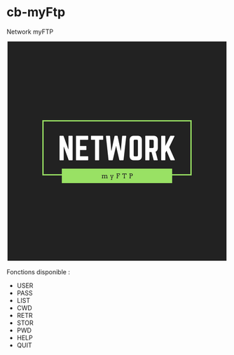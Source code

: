 # cb-myFtp
Network myFTP
<p align="center">
  <img src="./network-myFtp-logo.png" />
</p>
<p>
Fonctions disponible : 
<ul>
    <li>USER</li>
    <li>PASS</li>
    <li>LIST</li>
    <li>CWD</li>
    <li>RETR</li>
    <li>STOR</li>
    <li>PWD</li>
    <li>HELP</li>
    <li>QUIT</li>
</ul>
</p>